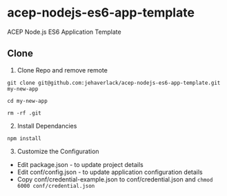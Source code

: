 # acep-nodejs-es6-app-template
ACEP Node.js ES6 Application Template

## Clone
1. Clone Repo and remove remote
```
git clone git@github.com:jehaverlack/acep-nodejs-es6-app-template.git my-new-app
```

```
cd my-new-app
```

```
rm -rf .git
```

2. Install Dependancies
```
npm install
```

3. Customize the Configuration

- Edit package.json - to update project details
- Edit conf/config.json - to update application configuration details
- Copy conf/credential-example.json to conf/credential.json  and `chmod 6000 conf/credential.json`



